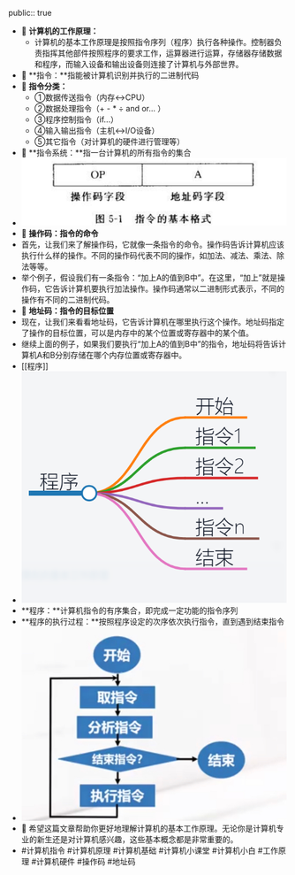 public:: true

- 🔵 **计算机的工作原理：**
	- 计算机的基本工作原理是按照指令序列（程序）执行各种操作。控制器负责指挥其他部件按照程序的要求工作，运算器进行运算，存储器存储数据和程序，而输入设备和输出设备则连接了计算机与外部世界。
- 🔵 **指令：**指能被计算机识别并执行的二进制代码
- 🔵 **指令分类：**
	- ①数据传送指令（内存↔CPU）
	- ②数据处理指令（+ - *  ÷ and or... ）
	- ③程序控制指令（if...）
	- ④输入输出指令（主机↔I/O设备）
	- ⑤其它指令（对计算机的硬件进行管理等）
- 🔵 **指令系统：**指一台计算机的所有指令的集合
- ![image.png](../assets/image_1696850657441_0.png)
- 🔵 **操作码：指令的命令**
- 首先，让我们来了解操作码，它就像一条指令的命令。操作码告诉计算机应该执行什么样的操作。不同的操作码代表不同的操作，如加法、减法、乘法、除法等等。
- 举个例子，假设我们有一条指令：“加上A的值到B中”。在这里，“加上”就是操作码，它告诉计算机要执行加法操作。操作码通常以二进制形式表示，不同的操作有不同的二进制代码。
- 🔵 **地址码：指令的目标位置**
- 现在，让我们来看看地址码，它告诉计算机在哪里执行这个操作。地址码指定了操作的目标位置，可以是内存中的某个位置或寄存器中的某个值。
- 继续上面的例子，如果我们要执行“加上A的值到B中”的指令，地址码将告诉计算机A和B分别存储在哪个内存位置或寄存器中。
- [[程序]]
- ![image.png](../assets/image_1696851255522_0.png)
- **程序：**计算机指令的有序集合，即完成一定功能的指令序列
- **程序的执行过程：**按照程序设定的次序依次执行指令，直到遇到结束指令
- ![指令的执行过程.png](../assets/指令的执行过程_1696852226548_0.png)
- 🔵 希望这篇文章帮助你更好地理解计算机的基本工作原理。无论你是计算机专业的新生还是对计算机感兴趣，这些基本概念都是非常重要的。
- #计算机指令 #计算机原理 #计算机基础 #计算机小课堂 #计算机小白 #工作原理 #计算机硬件 #操作码 #地址码